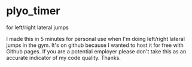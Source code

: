 # plyo_timer
for left/right lateral jumps

I made this in 5 minutes for personal use when I'm doing left/right lateral jumps in the gym. It's on github because I wanted to host it for free with Github pages. If you are a potential employer please don't take this as an accurate indicator of my code quality. Thanks.
